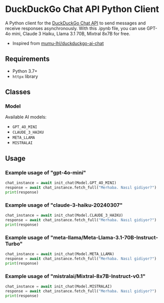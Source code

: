 # DuckDuckGo Chat API Python Client

A Python client for the [DuckDuckGo Chat API](https://duckduckgo.com/aichat) to send messages and receive responses asynchronously. With this .ipynb file, you can use GPT-4o mini, Claude 3 Haiku, Llama 3.1 70B, Mixtral 8x7B for free.

- Inspired from [mumu-lhl/duckduckgo-ai-chat](https://github.com/mumu-lhl/duckduckgo-ai-chat)

## Requirements

- Python 3.7+
- `httpx` library

## Classes

### Model

Available AI models:

- `GPT_4O_MINI`
- `CLAUDE_3_HAIKU`
- `META_LLAMA`
- `MISTRALAI`

## Usage

### Example usage of "gpt-4o-mini"

```python
chat_instance = await init_chat(Model.GPT_4O_MINI)
response = await chat_instance.fetch_full("Merhaba. Nasıl gidiyor?")
print(response)
```

### Example usage of "claude-3-haiku-20240307"

```python
chat_instance = await init_chat(Model.CLAUDE_3_HAIKU)
response = await chat_instance.fetch_full("Merhaba. Nasıl gidiyor?")
print(response)
```

### Example usage of "meta-llama/Meta-Llama-3.1-70B-Instruct-Turbo"

```python
chat_instance = await init_chat(Model.META_LLAMA)
response = await chat_instance.fetch_full("Merhaba. Nasıl gidiyor?")
print(response)
```

### Example usage of "mistralai/Mixtral-8x7B-Instruct-v0.1"

```python
chat_instance = await init_chat(Model.MISTRALAI)
response = await chat_instance.fetch_full("Merhaba. Nasıl gidiyor?")
print(response)
```
